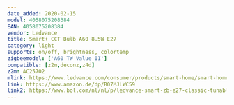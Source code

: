 ```yaml
---
date_added: 2020-02-15
model: 4058075208384
EAN: 4058075208384
vendor: Ledvance
title: Smart+ CCT Bulb A60 8.5W E27
category: light
supports: on/off, brightness, colortemp
zigbeemodel: ['A60 TW Value II']
compatible: [z2m,deconz,z4d]
z2m: AC25702
mlink: https://www.ledvance.com/consumer/products/smart-home/smart-home-products-with-zigbee-technology/smart-home-lamps/classic-lamps-with-zigbee-technology/smart-classic-tunable-white/index.jsp
link: https://www.amazon.de/dp/B07MJLWC59
link2: https://www.bol.com/nl/nl/p/ledvance-smart-zb-e27-classic-tunable-white-zigbee/9200000121613638/
---
```

